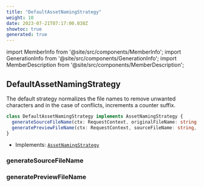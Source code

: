 ```yaml
---
title: "DefaultAssetNamingStrategy"
weight: 10
date: 2023-07-21T07:17:00.038Z
showtoc: true
generated: true
---
```

<!-- This file was generated from the Vendure source. Do not modify. Instead, re-run the "docs:build" script -->
import MemberInfo from '@site/src/components/MemberInfo';
import GenerationInfo from '@site/src/components/GenerationInfo';
import MemberDescription from '@site/src/components/MemberDescription';


## DefaultAssetNamingStrategy

<GenerationInfo sourceFile="packages/core/src/config/asset-naming-strategy/default-asset-naming-strategy.ts" sourceLine="15" packageName="@vendure/core" />

The default strategy normalizes the file names to remove unwanted characters and
in the case of conflicts, increments a counter suffix.

```ts title="Signature"
class DefaultAssetNamingStrategy implements AssetNamingStrategy {
  generateSourceFileName(ctx: RequestContext, originalFileName: string, conflictFileName?: string) => string;
  generatePreviewFileName(ctx: RequestContext, sourceFileName: string, conflictFileName?: string) => string;
}
```
* Implements: <code><a href='/docs/reference/typescript-api/assets/asset-naming-strategy#assetnamingstrategy'>AssetNamingStrategy</a></code>



<div className="members-wrapper">

### generateSourceFileName

<MemberInfo kind="method" type="(ctx: <a href='/docs/reference/typescript-api/request/request-context#requestcontext'>RequestContext</a>, originalFileName: string, conflictFileName?: string) => string"   />


### generatePreviewFileName

<MemberInfo kind="method" type="(ctx: <a href='/docs/reference/typescript-api/request/request-context#requestcontext'>RequestContext</a>, sourceFileName: string, conflictFileName?: string) => string"   />




</div>
